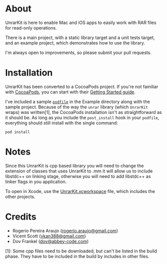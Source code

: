 # About

UnrarKit is here to enable Mac and iOS apps to easily work with RAR files for read-only operations.

There is a main project, with a static library target and a unit tests target, and an example project, which demonstrates how to use the library.

I'm always open to improvements, so please submit your pull requests.


# Installation

UnrarKit has been converted to a CocoaPods project. If you're not familiar with [CocoaPods](http://cocoapods.org), you can start with their [Getting Started guide](http://guides.cocoapods.org/using/getting-started.html).

I've included a sample [`podfile`](Example/Podfile) in the Example directory along with the sample project. Because of the way the `unrar` library (which `UnrarKit` wraps) was written[1], the CocoaPods installation isn't as straightforward as it should be. As long as you include the `post_install` hook in your `podfile`, everything should still install with the single command:

    pod install


# Notes

Since this UnrarKit is cpp based library you will need to change the extension of classes that uses UnrarKit to .mm it will allow us to include  libstdc++ on linking stage, otherwise you will need to add libstdc++ as linker flags in you application.

To open in Xcode, use the [UnrarKit.xcworkspace](UnrarKit.xcworkspace) file, which includes the other projects.

# Credits

* Rogerio Pereira Araujo (rogerio.araujo@gmail.com)
* Vicent Scott (vkan388@gmail.com)
* Dov Frankel (dov@abbey-code.com)

[1]: Some cpp files need to be downloaded, but can't be listed in the build phase. They have to be included in the build by includes in other files.